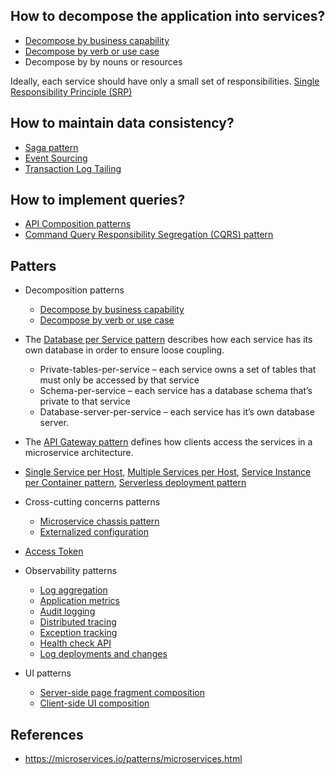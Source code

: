 ## How to decompose the application into services?
- [Decompose by business capability](https://microservices.io/patterns/decomposition/decompose-by-business-capability.html)
- [Decompose by verb or use case](https://microservices.io/patterns/decomposition/decompose-by-subdomain.html)
- Decompose by by nouns or resources

Ideally, each service should have only a small set of responsibilities. [Single Responsibility Principle (SRP)](http://www.objectmentor.com/resources/articles/srp.pdf)

## How to maintain data consistency?
- [Saga pattern](https://microservices.io/patterns/data/saga.html)
- [Event Sourcing](https://microservices.io/patterns/data/event-sourcing.html)
- [Transaction Log Tailing](https://microservices.io/patterns/data/transaction-log-tailing.html)

## How to implement queries?
- [API Composition patterns](https://microservices.io/patterns/data/api-composition.html)
- [Command Query Responsibility Segregation (CQRS) pattern](https://microservices.io/patterns/data/cqrs.html)


## Patters
- Decomposition patterns
  - [Decompose by business capability](https://microservices.io/patterns/decomposition/decompose-by-business-capability.html)
  - [Decompose by verb or use case](https://microservices.io/patterns/decomposition/decompose-by-subdomain.html)
  
- The [Database per Service pattern](https://microservices.io/patterns/data/database-per-service.html) describes how each service has its own database in order to ensure loose coupling.
  - Private-tables-per-service – each service owns a set of tables that must only be accessed by that service
  - Schema-per-service – each service has a database schema that’s private to that service
  - Database-server-per-service – each service has it’s own database server.
  
- The [API Gateway pattern](https://microservices.io/patterns/apigateway.html) defines how clients access the services in a microservice architecture.
 
- [Single Service per Host](https://microservices.io/patterns/deployment/single-service-per-host.html), [Multiple Services per Host](https://microservices.io/patterns/deployment/multiple-services-per-host.html), [Service Instance per Container pattern](https://microservices.io/patterns/deployment/service-per-container.html), [Serverless deployment pattern](https://microservices.io/patterns/deployment/serverless-deployment.html)
 
- Cross-cutting concerns patterns
  - [Microservice chassis pattern](https://microservices.io/patterns/microservice-chassis.html)
  - [Externalized configuration](https://microservices.io/patterns/externalized-configuration.html)
  
- [Access Token](https://microservices.io/patterns/security/access-token.html)

- Observability patterns
  - [Log aggregation](https://microservices.io/patterns/observability/application-logging.html)
  - [Application metrics](https://microservices.io/patterns/observability/application-logging.html)
  - [Audit logging](https://microservices.io/patterns/observability/audit-logging.html)
  - [Distributed tracing](https://microservices.io/patterns/observability/distributed-tracing.html)
  - [Exception tracking](https://microservices.io/patterns/observability/exception-tracking.html)
  - [Health check API](https://microservices.io/patterns/observability/health-check-api.html)
  - [Log deployments and changes](https://microservices.io/patterns/observability/log-deployments-and-changes.html)
  
- UI patterns
  - [Server-side page fragment composition](https://microservices.io/patterns/ui/server-side-page-fragment-composition.html)
  - [Client-side UI composition](https://microservices.io/patterns/ui/client-side-ui-composition.html)

## References
- https://microservices.io/patterns/microservices.html

